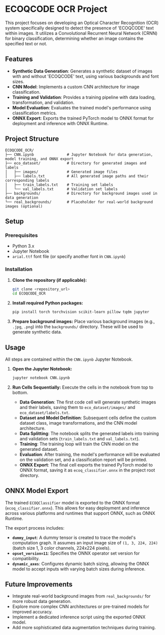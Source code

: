 # ECOQCODE OCR Project

This project focuses on developing an Optical Character Recognition (OCR) system specifically designed to detect the presence of 'ECOQCODE' text within images. It utilizes a Convolutional Recurrent Neural Network (CRNN) for binary classification, determining whether an image contains the specified text or not.

## Features

-   **Synthetic Data Generation**: Generates a synthetic dataset of images with and without 'ECOQCODE' text, using various backgrounds and font sizes.
-   **CNN Model**: Implements a custom CNN architecture for image classification.
-   **Training and Validation**: Provides a training pipeline with data loading, transformation, and validation.
-   **Model Evaluation**: Evaluates the trained model's performance using classification metrics.
-   **ONNX Export**: Exports the trained PyTorch model to ONNX format for deployment and inference with ONNX Runtime.

## Project Structure

```
ECOQCODE_OCR/
├── CNN.ipynb               # Jupyter Notebook for data generation, model training, and ONNX export
├── eco_dataset/            # Directory for generated images and labels
│   ├── images/             # Generated image files
│   ├── labels.txt          # All generated image paths and their corresponding labels
│   ├── train_labels.txt    # Training set labels
│   └── val_labels.txt      # Validation set labels
├── backgrounds/            # Directory for background images used in data generation
└── real_backgrounds/       # Placeholder for real-world background images (optional)
```

## Setup

### Prerequisites

-   Python 3.x
-   Jupyter Notebook
-   `arial.ttf` font file (or specify another font in `CNN.ipynb`)

### Installation

1.  **Clone the repository (if applicable):**
    ```bash
    git clone <repository_url>
    cd ECOQCODE_OCR
    ```

2.  **Install required Python packages:**
    ```bash
    pip install torch torchvision scikit-learn pillow tqdm jupyter
    ```

3.  **Prepare background images:**
    Place various background images (e.g., `.jpg`, `.png`) into the `backgrounds/` directory. These will be used to generate synthetic data.

## Usage

All steps are contained within the `CNN.ipynb` Jupyter Notebook.

1.  **Open the Jupyter Notebook:**
    ```bash
    jupyter notebook CNN.ipynb
    ```

2.  **Run Cells Sequentially:**
    Execute the cells in the notebook from top to bottom.

    -   **Data Generation**: The first code cell will generate synthetic images and their labels, saving them to `eco_dataset/images/` and `eco_dataset/labels.txt`.
    -   **Dataset and Model Definition**: Subsequent cells define the custom dataset class, image transformations, and the CNN model architecture.
    -   **Data Splitting**: The notebook splits the generated labels into training and validation sets (`train_labels.txt` and `val_labels.txt`).
    -   **Training**: The training loop will train the CNN model on the generated dataset.
    -   **Evaluation**: After training, the model's performance will be evaluated on the validation set, and a classification report will be printed.
    -   **ONNX Export**: The final cell exports the trained PyTorch model to ONNX format, saving it as `ecoq_classifier.onnx` in the project root directory.

## ONNX Model Export

The trained `ECOQClassifier` model is exported to the ONNX format (`ecoq_classifier.onnx`). This allows for easy deployment and inference across various platforms and runtimes that support ONNX, such as ONNX Runtime.

The export process includes:
-   **`dummy_input`**: A dummy tensor is created to trace the model's computation graph. It assumes an input image size of `(1, 3, 224, 224)` (batch size 1, 3 color channels, 224x224 pixels).
-   **`opset_version=11`**: Specifies the ONNX operator set version for compatibility.
-   **`dynamic_axes`**: Configures dynamic batch sizing, allowing the ONNX model to accept inputs with varying batch sizes during inference.

## Future Improvements

-   Integrate real-world background images from `real_backgrounds/` for more robust data generation.
-   Explore more complex CNN architectures or pre-trained models for improved accuracy.
-   Implement a dedicated inference script using the exported ONNX model.
-   Add more sophisticated data augmentation techniques during training.
